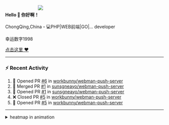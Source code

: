 
<img align="right" width="400" src="https://github-readme-stats.vercel.app/api?username=sunsgneayo&show_icons=true&text_color=24292e&bg_color=f7f4ed&hide_title=false" />


#### Hello 👋 你好啊！

ChongQing,China・💻PHP|WEB前端|GO|... developer 

幸运数字1998

[点击这里 :heart:](https://github.com/sunsgneayo)


---

### :zap: Recent Activity
<!--START_SECTION:activity-->
1. 💪 Opened PR [#6](https://github.com/workbunny/webman-push-server/pull/6) in [workbunny/webman-push-server](https://github.com/workbunny/webman-push-server)
2. 🎉 Merged PR [#1](https://github.com/sunsgneayo/webman-push-server/pull/1) in [sunsgneayo/webman-push-server](https://github.com/sunsgneayo/webman-push-server)
3. 💪 Opened PR [#1](https://github.com/sunsgneayo/webman-push-server/pull/1) in [sunsgneayo/webman-push-server](https://github.com/sunsgneayo/webman-push-server)
4. ❌ Closed PR [#5](https://github.com/workbunny/webman-push-server/pull/5) in [workbunny/webman-push-server](https://github.com/workbunny/webman-push-server)
5. 💪 Opened PR [#5](https://github.com/workbunny/webman-push-server/pull/5) in [workbunny/webman-push-server](https://github.com/workbunny/webman-push-server)
<!--END_SECTION:activity-->

---


<details>
<summary> heatmap in animation</summary>

[![github contribution grid snake animation](https://raw.githubusercontent.com/sunsgneayo/sunsgneayo/input/github-contribution-grid-snake.svg)](https://github.com/sunsgneayo)

</details>


<!--
 <details>

  <summary>contributions in 3D</summary>

 ![](https://raw.githubusercontent.com/sunsgneayo/sunsgneayo/profile-3d-contrib/profile-green.svg#gh-light-mode-only)
  ![](https://raw.githubusercontent.com/sunsgneayo/sunsgneayo/profile-3d-contrib/profile-night-green.svg#gh-dark-mode-only)

 </details>
 </p>
-->

